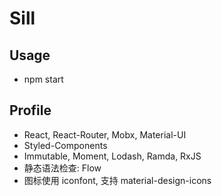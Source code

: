 # Sill

## Usage
* npm start

## Profile
* React, React-Router, Mobx, Material-UI
* Styled-Components
* Immutable, Moment, Lodash, Ramda, RxJS
* 静态语法检查: Flow
* 图标使用 iconfont, 支持 material-design-icons
